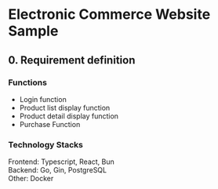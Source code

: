 # Electronic Commerce Website Sample

## 0. Requirement definition

### Functions

- Login function
- Product list display function
- Product detail display function
- Purchase Function

### Technology Stacks

Frontend: Typescript, React, Bun  
Backend: Go, Gin, PostgreSQL  
Other: Docker
